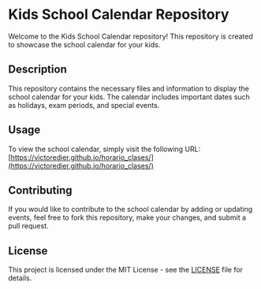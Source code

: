 # Kids School Calendar Repository

Welcome to the Kids School Calendar repository! This repository is created to showcase the school calendar for your kids.

## Description

This repository contains the necessary files and information to display the school calendar for your kids. The calendar includes important dates such as holidays, exam periods, and special events.

## Usage

To view the school calendar, simply visit the following URL: [https://victoredier.github.io/horario_clases/](https://victoredier.github.io/horario_clases/)

## Contributing

If you would like to contribute to the school calendar by adding or updating events, feel free to fork this repository, make your changes, and submit a pull request.

## License

This project is licensed under the MIT License - see the [LICENSE](LICENSE) file for details.
